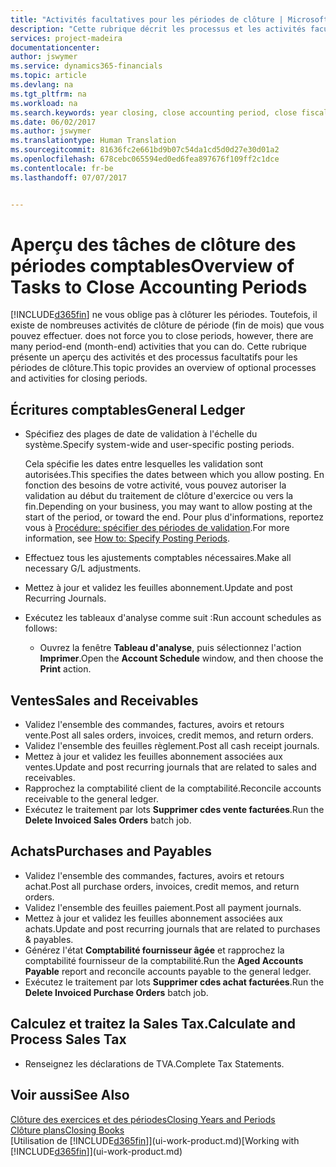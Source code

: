 ```yaml
---
title: "Activités facultatives pour les périodes de clôture | Microsoft Docs"
description: "Cette rubrique décrit les processus et les activités facultatifs pour la clôture des périodes comptables dans Financials."
services: project-madeira
documentationcenter: 
author: jswymer
ms.service: dynamics365-financials
ms.topic: article
ms.devlang: na
ms.tgt_pltfrm: na
ms.workload: na
ms.search.keywords: year closing, close accounting period, close fiscal year, aging, creditor payments, vendor payments
ms.date: 06/02/2017
ms.author: jswymer
ms.translationtype: Human Translation
ms.sourcegitcommit: 81636fc2e661bd9b07c54da1cd5d0d27e30d01a2
ms.openlocfilehash: 678cebc065594ed0ed6fea897676f109ff2c1dce
ms.contentlocale: fr-be
ms.lasthandoff: 07/07/2017


---
```

# <a name="overview-of-tasks-to-close-accounting-periods"></a><span data-ttu-id="c16dc-103">Aperçu des tâches de clôture des périodes comptables</span><span class="sxs-lookup"><span data-stu-id="c16dc-103">Overview of Tasks to Close Accounting Periods</span></span>
[!INCLUDE[d365fin](includes/d365fin_md.md)]<span data-ttu-id="c16dc-104"> ne vous oblige pas à clôturer les périodes. Toutefois, il existe de nombreuses activités de clôture de période (fin de mois) que vous pouvez effectuer.</span><span class="sxs-lookup"><span data-stu-id="c16dc-104"> does not force you to close periods, however, there are many period-end (month-end) activities that you can do.</span></span> <span data-ttu-id="c16dc-105">Cette rubrique présente un aperçu des activités et des processus facultatifs pour les périodes de clôture.</span><span class="sxs-lookup"><span data-stu-id="c16dc-105">This topic provides an overview of optional processes and activities for closing periods.</span></span>  

## <a name="general-ledger"></a><span data-ttu-id="c16dc-106">Écritures comptables</span><span class="sxs-lookup"><span data-stu-id="c16dc-106">General Ledger</span></span>
* <span data-ttu-id="c16dc-107">Spécifiez des plages de date de validation à l'échelle du système.</span><span class="sxs-lookup"><span data-stu-id="c16dc-107">Specify system-wide and user-specific posting periods.</span></span>  

    <span data-ttu-id="c16dc-108">Cela spécifie les dates entre lesquelles les validation sont autorisées.</span><span class="sxs-lookup"><span data-stu-id="c16dc-108">This specifies the dates between which you allow posting.</span></span> <span data-ttu-id="c16dc-109">En fonction des besoins de votre activité, vous pouvez autoriser la validation au début du traitement de clôture d'exercice ou vers la fin.</span><span class="sxs-lookup"><span data-stu-id="c16dc-109">Depending on your business, you may want to allow posting at the start of the period, or toward the end.</span></span> <span data-ttu-id="c16dc-110">Pour plus d'informations, reportez vous à [Procédure: spécifier des périodes de validation](finance-how-specify-posting-periods.md).</span><span class="sxs-lookup"><span data-stu-id="c16dc-110">For more information, see [How to: Specify Posting Periods](finance-how-specify-posting-periods.md).</span></span>  
* <span data-ttu-id="c16dc-111">Effectuez tous les ajustements comptables nécessaires.</span><span class="sxs-lookup"><span data-stu-id="c16dc-111">Make all necessary G/L adjustments.</span></span>  
* <span data-ttu-id="c16dc-112">Mettez à jour et validez les feuilles abonnement.</span><span class="sxs-lookup"><span data-stu-id="c16dc-112">Update and post Recurring Journals.</span></span>  
  <!--* Process Consolidations-->
* <span data-ttu-id="c16dc-113">Exécutez les tableaux d'analyse comme suit :</span><span class="sxs-lookup"><span data-stu-id="c16dc-113">Run account schedules as follows:</span></span>  
  * <span data-ttu-id="c16dc-114">Ouvrez la fenêtre **Tableau d'analyse**, puis sélectionnez l'action **Imprimer**.</span><span class="sxs-lookup"><span data-stu-id="c16dc-114">Open the **Account Schedule** window, and then choose the **Print** action.</span></span>  

## <a name="sales-and-receivables"></a><span data-ttu-id="c16dc-115">Ventes</span><span class="sxs-lookup"><span data-stu-id="c16dc-115">Sales and Receivables</span></span>
* <span data-ttu-id="c16dc-116">Validez l'ensemble des commandes, factures, avoirs et retours vente.</span><span class="sxs-lookup"><span data-stu-id="c16dc-116">Post all sales orders, invoices, credit memos, and return orders.</span></span>  
* <span data-ttu-id="c16dc-117">Validez l'ensemble des feuilles règlement.</span><span class="sxs-lookup"><span data-stu-id="c16dc-117">Post all cash receipt journals.</span></span>  
* <span data-ttu-id="c16dc-118">Mettez à jour et validez les feuilles abonnement associées aux ventes.</span><span class="sxs-lookup"><span data-stu-id="c16dc-118">Update and post recurring journals that are related to sales and receivables.</span></span>  
* <span data-ttu-id="c16dc-119">Rapprochez la comptabilité client de la comptabilité.</span><span class="sxs-lookup"><span data-stu-id="c16dc-119">Reconcile accounts receivable to the general ledger.</span></span>  
* <span data-ttu-id="c16dc-120">Exécutez le traitement par lots **Supprimer cdes vente facturées**.</span><span class="sxs-lookup"><span data-stu-id="c16dc-120">Run the **Delete Invoiced Sales Orders** batch job.</span></span>  

## <a name="purchases-and-payables"></a><span data-ttu-id="c16dc-121">Achats</span><span class="sxs-lookup"><span data-stu-id="c16dc-121">Purchases and Payables</span></span>
* <span data-ttu-id="c16dc-122">Validez l'ensemble des commandes, factures, avoirs et retours achat.</span><span class="sxs-lookup"><span data-stu-id="c16dc-122">Post all purchase orders, invoices, credit memos, and return orders.</span></span>  
* <span data-ttu-id="c16dc-123">Validez l'ensemble des feuilles paiement.</span><span class="sxs-lookup"><span data-stu-id="c16dc-123">Post all payment journals.</span></span>  
* <span data-ttu-id="c16dc-124">Mettez à jour et validez les feuilles abonnement associées aux achats.</span><span class="sxs-lookup"><span data-stu-id="c16dc-124">Update and post recurring journals that are related to purchases & payables.</span></span>  
* <span data-ttu-id="c16dc-125">Générez l'état **Comptabilité fournisseur âgée** et rapprochez la comptabilité fournisseur de la comptabilité.</span><span class="sxs-lookup"><span data-stu-id="c16dc-125">Run the **Aged Accounts Payable** report and reconcile accounts payable to the general ledger.</span></span>  
* <span data-ttu-id="c16dc-126">Exécutez le traitement par lots **Supprimer cdes achat facturées**.</span><span class="sxs-lookup"><span data-stu-id="c16dc-126">Run the **Delete Invoiced Purchase Orders** batch job.</span></span>  

<!-- ### Fixed Assets
* Post all maintenance costs have been posted through the fixed asset journals or invoices.
* Post adjustments.
* Post appreciation.
* Post depreciation.
* Update and post the recurring fixed asset journal.-->

<!--### Intercompany
* Process Intercompany Postings.-->

## <a name="calculate-and-process-sales-tax"></a><span data-ttu-id="c16dc-127">Calculez et traitez la Sales Tax.</span><span class="sxs-lookup"><span data-stu-id="c16dc-127">Calculate and Process Sales Tax</span></span>
* <span data-ttu-id="c16dc-128">Renseignez les déclarations de TVA.</span><span class="sxs-lookup"><span data-stu-id="c16dc-128">Complete Tax Statements.</span></span>  

## <a name="see-also"></a><span data-ttu-id="c16dc-129">Voir aussi</span><span class="sxs-lookup"><span data-stu-id="c16dc-129">See Also</span></span>
[<span data-ttu-id="c16dc-130">Clôture des exercices et des périodes</span><span class="sxs-lookup"><span data-stu-id="c16dc-130">Closing Years and Periods</span></span>](year-close-years-periods.md)  
[<span data-ttu-id="c16dc-131">Clôture plans</span><span class="sxs-lookup"><span data-stu-id="c16dc-131">Closing Books</span></span>](year-close-books.md)  
<span data-ttu-id="c16dc-132">[Utilisation de [!INCLUDE[d365fin](includes/d365fin_md.md)]](ui-work-product.md)</span><span class="sxs-lookup"><span data-stu-id="c16dc-132">[Working with [!INCLUDE[d365fin](includes/d365fin_md.md)]](ui-work-product.md)</span></span>

